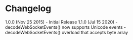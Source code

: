 # Changelog

1.0.0 (Nov 25 2015)
      - Initial Release
1.1.0 (Jul 15 2020)
      - decodeWebSocketEvents() now supports Unicode events
      - decodeWebSocketEvents() overload that accepts byte array
      